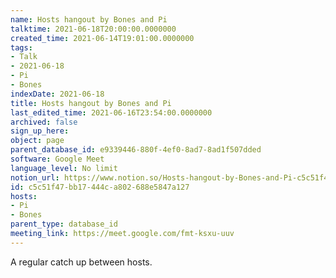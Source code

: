 ```yaml
---
name: Hosts hangout by Bones and Pi
talktime: 2021-06-18T20:00:00.0000000
created_time: 2021-06-14T19:01:00.0000000
tags:
- Talk
- 2021-06-18
- Pi
- Bones
indexDate: 2021-06-18
title: Hosts hangout by Bones and Pi
last_edited_time: 2021-06-16T23:54:00.0000000
archived: false
sign_up_here: 
object: page
parent_database_id: e9339446-880f-4ef0-8ad7-8ad1f507dded
software: Google Meet
language_level: No limit
notion_url: https://www.notion.so/Hosts-hangout-by-Bones-and-Pi-c5c51f47bb17444ca802688e5847a127
id: c5c51f47-bb17-444c-a802-688e5847a127
hosts:
- Pi
- Bones
parent_type: database_id
meeting_link: https://meet.google.com/fmt-ksxu-uuv
---
```


A regular catch up between hosts.


